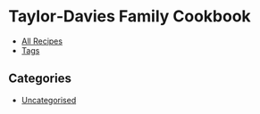 # Taylor‑Davies Family Cookbook

- [All Recipes](./all.md)
- [Tags](./tags.md)

## Categories

- [Uncategorised](./uncategorised/)
